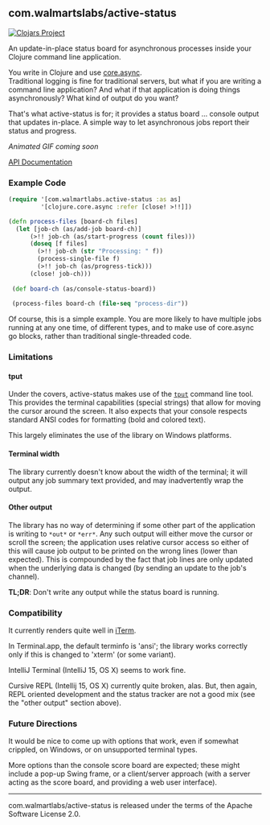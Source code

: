 ## com.walmartslabs/active-status

[![Clojars Project](http://clojars.org/walmartlabs/active-status/latest-version.svg)](http://clojars.org/abs/active-status)

An update-in-place status board for asynchronous processes inside your Clojure command line application.

You write in Clojure and use [core.async](https://github.com/clojure/core.async).  
Traditional logging is fine for traditional servers, but what if you are writing a command line application?
And what if that application is doing things asynchronously?  What kind of output do you want?

That's what active-status is for; it provides a status board ... console output that updates in-place.
A simple way to let asynchronous jobs report their status and progress.

*Animated GIF coming soon*

[API Documentation](http://walmartlabs.github.io/active-status/)

### Example Code

```clojure
(require '[com.walmartlabs.active-status :as as]
         '[clojure.core.async :refer [close! >!!]])

(defn process-files [board-ch files]
  (let [job-ch (as/add-job board-ch)]
      (>!! job-ch (as/start-progress (count files)))
      (doseq [f files]
        (>!! job-ch (str "Processing: " f))
        (process-single-file f)
        (>!! job-ch (as/progress-tick)))
      (close! job-ch)))
      
 (def board-ch (as/console-status-board))
             
 (process-files board-ch (file-seq "process-dir"))                   
```

Of course, this is a simple example. You are more likely to have multiple jobs running at any one time,
of different types, and to make use of core.async go blocks, rather than traditional single-threaded code.


### Limitations


#### tput

Under the covers, active-status makes use of the [`tput`](https://en.wikipedia.org/wiki/Tput) command line tool.
This provides the terminal capabilities (special strings) that allow for moving the cursor around the
screen. It also expects that your console respects standard ANSI codes for formatting (bold and colored
text).

This largely eliminates the use of the library on Windows platforms.

#### Terminal width

The library currently doesn't know about the width of the terminal; it will output any job summary text provided, and
may inadvertently wrap the output.

#### Other output
 
The library has no way of determining if some other part of the application is writing to `*out*` or `*err*`.
Any such output will either move the cursor or scroll the screen; the application uses relative cursor access
so either of this will cause job output to be printed on the wrong lines (lower than expected). 
This is compounded by the fact that job lines are only updated when the underlying data is changed (by sending an 
update to the job's channel).

**TL;DR**: Don't write any output while the status board is running.

### Compatibility

It currently renders quite well in [iTerm](https://www.iterm2.com/).

In Terminal.app, the default terminfo is 'ansi'; the library works correctly only if this is changed to 'xterm' (or some variant).

IntelliJ Terminal (IntelliJ 15, OS X) seems to work fine.

Cursive REPL (Intellij 15, OS X) currently quite broken, alas.  But, then again, REPL oriented development and the
status tracker are not a good mix (see the "other output" section above).


### Future Directions

It would be nice to come up with options that work, even if somewhat crippled, on Windows, or on unsupported terminal types.

More options than the console score board are expected; these might include a pop-up Swing frame, or
a client/server approach (with a server acting as the score board, and providing a web user interface).



----

com.walmartlabs/active-status is released under the terms of the Apache Software License 2.0.
